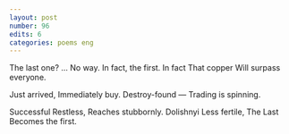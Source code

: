 ```yaml
---
layout: post
number: 96
edits: 6
categories: poems eng
---
```


The last one? ...
No way. 
In fact, the first.
In fact 
That copper
Will surpass everyone.

Just arrived,
Immediately buy.
Destroy-found —
Trading is spinning.

Successful 
Restless,
Reaches stubbornly.
Dolishnyi
Less fertile,
The Last
Becomes the first.
